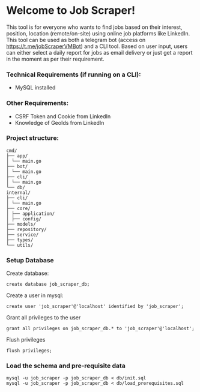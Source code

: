 # Welcome to Job Scraper!
This tool is for everyone who wants to find jobs based on their interest, position, location (remote/on-site) using online job platforms like LinkedIn.
This tool can be used as both a telegram bot (access on https://t.me/jobScraperVMBot) and a CLI tool. Based on user input, users can either select a daily report for jobs as email delivery or just get a report in the moment as per their requirement. 

### Technical Requirements (if running on a CLI):
- MySQL installed

### Other Requirements:
- CSRF Token and Cookie from LinkedIn
- Knowledge of GeoIds from LinkedIn

### Project structure:
```
cmd/
├── app/
│ └── main.go
├── bot/
│ └── main.go
├── cli/
│ └── main.go
└── db/
internal/
├── cli/
│ └── main.go
├── core/
│ ├── application/
│ ├── config/
├── models/
├── repository/
├── service/
├── types/
└── utils/
```

### Setup Database
Create database:
```mysql
create database job_scraper_db;
```
Create a user in mysql:
```mysql
create user 'job_scraper'@'localhost' identified by 'job_scraper';
``` 
Grant all privileges to the user
```mysql
grant all privileges on job_scraper_db.* to 'job_scraper'@'localhost';
```
Flush privileges
```mysql
flush privileges;
```

### Load the schema and pre-requisite data
```
mysql -u job_scraper -p job_scraper_db < db/init.sql
mysql -u job_scraper -p job_scraper_db < db/load_prerequisites.sql
```

